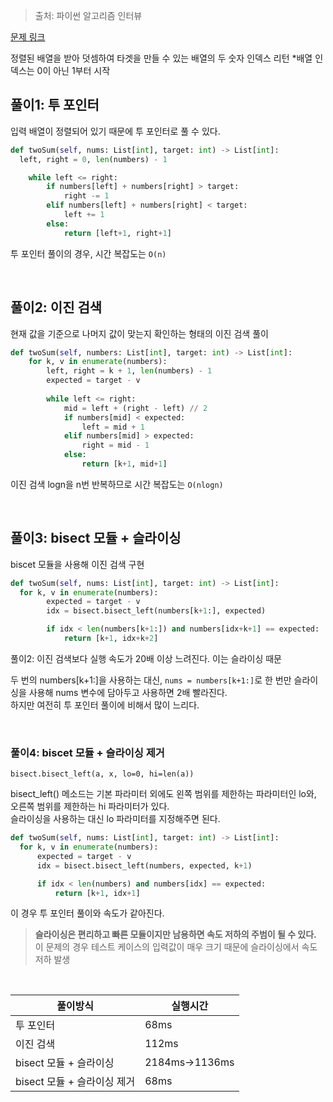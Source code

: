 > 출처: 파이썬 알고리즘 인터뷰

[문제 링크](https://leetcode.com/problems/two-sum-ii-input-array-is-sorted)

정렬된 배열을 받아 덧셈하여 타겟을 만들 수 있는 배열의 두 숫자 인덱스 리턴
*배열 인덱스는 0이 아닌 1부터 시작

## 풀이1: 투 포인터

입력 배열이 정렬되어 있기 때문에 투 포인터로 풀 수 있다.

```python
def twoSum(self, nums: List[int], target: int) -> List[int]:
  left, right = 0, len(numbers) - 1

    while left <= right:
        if numbers[left] + numbers[right] > target:
            right -= 1
        elif numbers[left] + numbers[right] < target:
            left += 1
        else:
            return [left+1, right+1]
```

투 포인터 풀이의 경우, 시간 복잡도는 `O(n)`

<br>

## 풀이2: 이진 검색

현재 값을 기준으로 나머지 값이 맞는지 확인하는 형태의 이진 검색 풀이

```python
def twoSum(self, numbers: List[int], target: int) -> List[int]:
    for k, v in enumerate(numbers):
        left, right = k + 1, len(numbers) - 1
        expected = target - v
        
        while left <= right:
            mid = left + (right - left) // 2
            if numbers[mid] < expected:
                left = mid + 1
            elif numbers[mid] > expected:
                right = mid - 1
            else:
                return [k+1, mid+1]
```

이진 검색 logn을 n번 반복하므로 시간 복잡도는 `O(nlogn)`

<br>

## 풀이3: bisect 모듈 + 슬라이싱

biscet 모듈을 사용해 이진 검색 구현

```python
def twoSum(self, nums: List[int], target: int) -> List[int]:
  for k, v in enumerate(numbers):
        expected = target - v
        idx = bisect.bisect_left(numbers[k+1:], expected)

        if idx < len(numbers[k+1:]) and numbers[idx+k+1] == expected:
            return [k+1, idx+k+2]
```

풀이2: 이진 검색보다 실행 속도가 20배 이상 느려진다. 이는 슬라이싱 때문

두 번의 numbers[k+1:]을 사용하는 대신, `nums = numbers[k+1:]`로 한 번만 슬라이싱을 사용해 nums 변수에 담아두고 사용하면 2배 빨라진다.<br>
하지만 여전히 투 포인터 풀이에 비해서 많이 느리다.

<br>

### 풀이4: biscet 모듈 + 슬라이싱 제거
```
bisect.bisect_left(a, x, lo=0, hi=len(a))
```

bisect_left() 메소드는 기본 파라미터 외에도 왼쪽 범위를 제한하는 파라미터인 lo와, 오른쪽 범위를 제한하는 hi 파라미터가 있다.<br>
슬라이싱을 사용하는 대신 lo 파라미터를 지정해주면 된다.

```python
def twoSum(self, nums: List[int], target: int) -> List[int]:
  for k, v in enumerate(numbers):
      expected = target - v
      idx = bisect.bisect_left(numbers, expected, k+1)

      if idx < len(numbers) and numbers[idx] == expected:
          return [k+1, idx+1]
```

이 경우 투 포인터 풀이와 속도가 같아진다.

> **슬라이싱은 편리하고 빠른 모듈이지만 남용하면 속도 저하의 주범이 될 수 있다.**
> 이 문제의 경우 테스트 케이스의 입력값이 매우 크기 때문에 슬라이싱에서 속도 저하 발생

<br>


|풀이방식|실행시간|
|--|--|
|투 포인터|68ms|
|이진 검색|112ms|
|bisect 모듈 + 슬라이싱|2184ms->1136ms|
|bisect 모듈 + 슬라이싱 제거|68ms|
